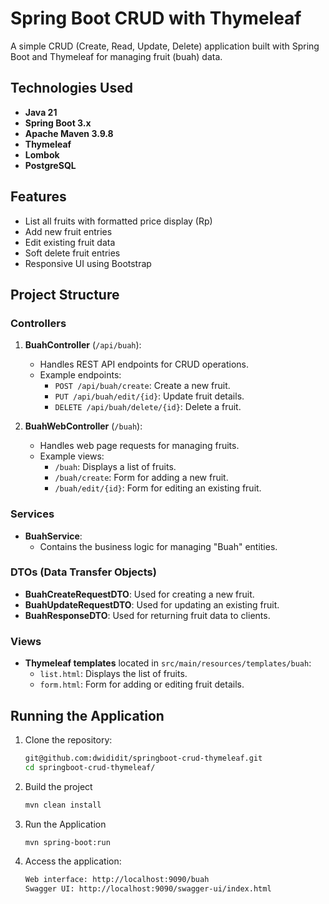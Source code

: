 # Spring Boot CRUD with Thymeleaf

A simple CRUD (Create, Read, Update, Delete) application built with Spring Boot and Thymeleaf for managing fruit (buah) data.

## Technologies Used

- **Java 21**
- **Spring Boot 3.x**
- **Apache Maven 3.9.8**
- **Thymeleaf**
- **Lombok**
- **PostgreSQL**

## Features
- List all fruits with formatted price display (Rp)
- Add new fruit entries
- Edit existing fruit data
- Soft delete fruit entries
- Responsive UI using Bootstrap

## Project Structure

### Controllers

1. **BuahController** (`/api/buah`):
    - Handles REST API endpoints for CRUD operations.
    - Example endpoints:
        - `POST /api/buah/create`: Create a new fruit.
        - `PUT /api/buah/edit/{id}`: Update fruit details.
        - `DELETE /api/buah/delete/{id}`: Delete a fruit.

2. **BuahWebController** (`/buah`):
    - Handles web page requests for managing fruits.
    - Example views:
        - `/buah`: Displays a list of fruits.
        - `/buah/create`: Form for adding a new fruit.
        - `/buah/edit/{id}`: Form for editing an existing fruit.

### Services

- **BuahService**:
    - Contains the business logic for managing "Buah" entities.

### DTOs (Data Transfer Objects)

- **BuahCreateRequestDTO**: Used for creating a new fruit.
- **BuahUpdateRequestDTO**: Used for updating an existing fruit.
- **BuahResponseDTO**: Used for returning fruit data to clients.

### Views

- **Thymeleaf templates** located in `src/main/resources/templates/buah`:
    - `list.html`: Displays the list of fruits.
    - `form.html`: Form for adding or editing fruit details.

## Running the Application

1. Clone the repository:
   ```bash
   git@github.com:dwididit/springboot-crud-thymeleaf.git
   cd springboot-crud-thymeleaf/
2. Build the project
    ```bash
    mvn clean install
    ```
3. Run the Application
    ```bash
    mvn spring-boot:run
    ```
4. Access the application:
    ```bash
    Web interface: http://localhost:9090/buah
    Swagger UI: http://localhost:9090/swagger-ui/index.html
    ```